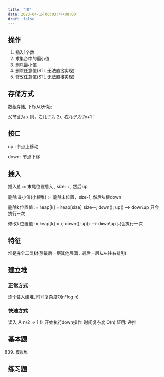 ```yaml
---
title: "堆"
date: 2023-04-16T00:03:47+08:00
draft: false
---
```


## 操作
1. 插入1个数
2. 求集合中的最小值
3. 删除最小值
4. 删除任意值(STL 无法直接实现)
5. 修改任意值(STL 无法直接实现)

## 存储方式
数组存储, 下标从1开始;

父节点为 x
则，左儿子为 2*x, 
右儿子为 2*x+1：

## 接口
up : 节点上移动

down : 节点下移


## 插入

插入值 := 末尾位置插入 , size++, 然后 up

删除 最小值(小根堆) := 删除末位置，size-1, 然后从根down

删除k 位置值 := heap[k] = heap[size]; size--; down(); up()  --> down\up 只会执行一次

修改k 位置值 := heap[k] = x; down(); up()  --> down\up 只会执行一次


## 特征
堆是完全二叉树(除最后一层其他层满，最后一层从左往右排列)



## 建立堆
### 正常方式 
逐个插入建堆, 时间复杂度O(n*log n)


### 快速方式
读入
从 n/2 -> 1 处 开始执行down操作, 时间复杂度 O(n)
证明: 递推



## 基本题
839. 模拟堆

## 练习题